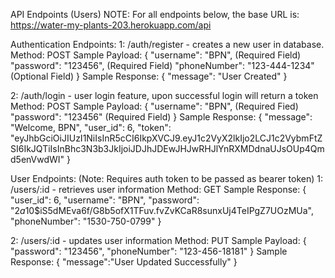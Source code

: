 API Endpoints (Users)
NOTE: For all endpoints below, the base URL is: https://water-my-plants-203.herokuapp.com/api

Authentication Endpoints:
1:
/auth/register - creates a new user in database.
Method: POST
Sample Payload:
{
"username": "BPN", (Required Field)
"password": "123456", (Required Field)
"phoneNumber": "123-444-1234" (Optional Field)
}
Sample Response:
{
"message": "User Created"
}

2:
/auth/login - user login feature, upon successful login will return a token
Method: POST
Sample Payload:
{
"username": "BPN", (Required Fied)
"password": "123456" (Required Field)
}
Sample Response:
{
"message": "Welcome, BPN",
"user_id": 6,
"token": "eyJhbGciOiJIUzI1NiIsInR5cCI6IkpXVCJ9.eyJ1c2VyX2lkIjo2LCJ1c2VybmFtZSI6IkJQTiIsInBhc3N3b3JkIjoiJDJhJDEwJHJwRHJlYnRXMDdnaUJsOUp4Qmd5enVwdWI"
}

User Endpoints: (Note: Requires auth token to be passed as bearer token)
1:
/users/:id - retrieves user information
Method: GET
Sample Response:
{
"user_id": 6,
"username": "BPN",
"password": "$2a$10$iS5dMEva6f/G8b5ofX1TFuv.fvZvKCaR8sunxUj4TeIPgZ7UOzMUa",
"phoneNumber": "1530-750-0799"
}

2:
/users/:id - updates user information
Method: PUT
Sample Payload:
{
"password": "123456",
"phoneNumber": "123-456-18181"
}
Sample Response:
{
"message":"User Updated Successfully"
}
